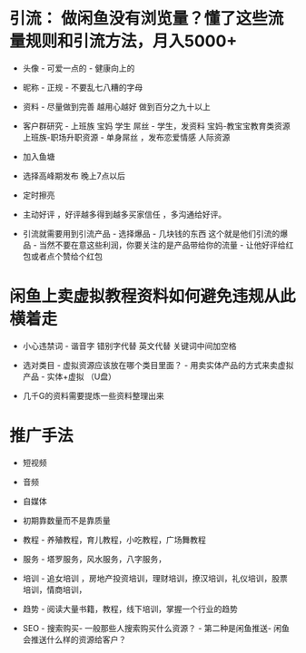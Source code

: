 
# 引流： 做闲鱼没有浏览量？懂了这些流量规则和引流方法，月入5000+

- 头像 -  可爱一点的 - 健康向上的 

- 昵称 - 正规 - 不要乱七八糟的字母 

- 资料 - 尽量做到完善 越用心越好 做到百分之九十以上 

- 客户群研究 - 上班族 宝妈 学生 屌丝   -  学生，发资料   宝妈-教宝宝教育类资源   上班族-职场升职资源   - 单身屌丝 ，发布恋爱情感 人际资源

- 加入鱼塘

- 选择高峰期发布  晚上7点以后

- 定时擦亮

- 主动好评 ，好评越多得到越多买家信任   ，多沟通给好评。

- 引流就需要用到引流产品   - 选择爆品 - 几块钱的东西   这个就是他们引流的爆品 - 当然不要在意这些利润，你要关注的是产品带给你的流量 - 让他好评给红包或者点个赞给个红包



# 闲鱼上卖虚拟教程资料如何避免违规从此横着走   

- 小心违禁词 - 谐音字 错别字代替 英文代替  关键词中间加空格

- 选对类目 - 虚拟资源应该放在哪个类目里面？   - 用卖实体产品的方式来卖虚拟产品   -  实体+虚拟 （U盘）

- 几千G的资料需要提炼一些资料整理出来 


# 推广手法

- 短视频
- 音频
- 自媒体
- 初期靠数量而不是靠质量

- 教程   - 养殖教程，育儿教程，小吃教程，广场舞教程
- 服务   - 塔罗服务，风水服务，八字服务，
- 培训    - 追女培训 ，房地产投资培训，理财培训，撩汉培训，礼仪培训，股票培训，情商培训，
- 趋势  - 阅读大量书籍，教程，线下培训，掌握一个行业的趋势

- SEO - 搜索购买- 一般那些人搜索购买什么资源？    - 第二种是闲鱼推送- 闲鱼会推送什么样的资源给客户？     





